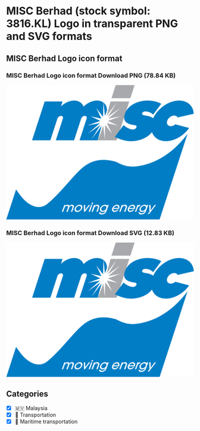 # MISC Berhad (stock symbol: 3816.KL) Logo in transparent PNG and SVG formats

## MISC Berhad Logo icon format

### MISC Berhad Logo icon format Download PNG (78.84 KB)

![MISC Berhad Logo icon format Download PNG (78.84 KB)](/img/orig/3816.KL-d42e3951.png)

### MISC Berhad Logo icon format Download SVG (12.83 KB)

![MISC Berhad Logo icon format Download SVG (12.83 KB)](/img/orig/3816.KL-f469ca8b.svg)



## Categories
- [x] 🇲🇾 Malaysia
- [x] 🚚 Transportation
- [x] 🚢 Maritime transportation
